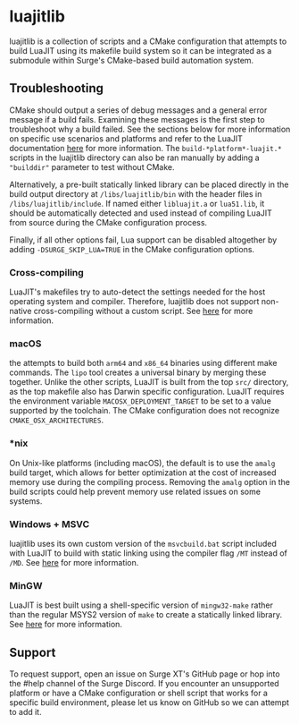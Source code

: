 # luajitlib

luajitlib is a collection of scripts and a CMake configuration that attempts to build LuaJIT using its makefile build system so it can be integrated as a submodule within Surge's CMake-based build automation system.

## Troubleshooting

CMake should output a series of debug messages and a general error message if a build fails. Examining these messages is the first step to troubleshoot why a build failed. See the sections below for more information on specific use scenarios and platforms and refer to the LuaJIT documentation [here](https://luajit.org/install.html) for more information. The `build-*platform*-luajit.*` scripts in the luajitlib directory can also be ran manually by adding a `"builddir"` parameter to test without CMake.

Alternatively, a pre-built statically linked library can be placed directly in the build output directory at `/libs/luajitlib/bin` with the header files in `/libs/luajitlib/include`. If named either `libluajit.a` or `lua51.lib`, it should be automatically detected and used instead of compiling LuaJIT from source during the CMake configuration process.

Finally, if all other options fail, Lua support can be disabled altogether by adding `-DSURGE_SKIP_LUA=TRUE` in the CMake configuration options.

### Cross-compiling

LuaJIT's makefiles try to auto-detect the settings needed for the host operating system and compiler. Therefore, luajitlib does not support non-native cross-compiling without a custom script. See [here](https://luajit.org/install.html#cross) for more information.

### macOS

the  attempts to build both `arm64` and `x86_64` binaries using different make commands. The `lipo` tool creates a universal binary by merging these together. Unlike the other scripts, LuaJIT is built from the top `src/` directory, as the top makefile also has Darwin specific configuration. LuaJIT requires the environment variable `MACOSX_DEPLOYMENT_TARGET` to be set to a value supported by the toolchain. The CMake configuration does not recognize `CMAKE_OSX_ARCHITECTURES`.

### *nix

On Unix-like platforms (including macOS), the default is to use the `amalg` build target, which allows for better optimization at the cost of increased memory use during the compiling process. Removing the `amalg` option in the build scripts could help prevent memory use related issues on some systems.

### Windows + MSVC

luajitlib uses its own custom version of the `msvcbuild.bat` script included with LuaJIT to build with static linking using the compiler flag `/MT` instead of `/MD`. See [here](https://learn.microsoft.com/en-us/cpp/c-runtime-library/crt-library-features?view=msvc-170&viewFallbackFrom=vs-2019) for more information.

### MinGW

LuaJIT is best built using a shell-specific version of `mingw32-make` rather than the regular MSYS2 version of `make` to create a statically linked library. See [here](https://www.msys2.org/wiki/Porting/) for more information.

## Support

To request support, open an issue on Surge XT's GitHub page or hop into the #help channel of the Surge Discord. If you encounter an unsupported platform or have a CMake configuration or shell script that works for a specific build environment, please let us know on GitHub so we can attempt to add it.